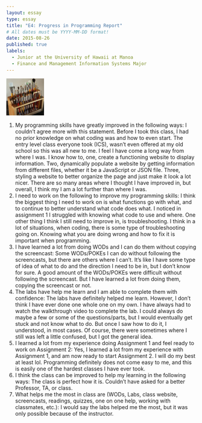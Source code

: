 ```yaml
---
layout: essay
type: essay
title: "E4: Progress in Programming Report"
# All dates must be YYYY-MM-DD format!
date: 2015-08-26
published: true
labels:
  - Junior at the University of Hawaii at Manoa
  - Finance and Management Information Systems Major
---
```


<img width="100px" class="rounded float-start pe-4" src="../img/igniting/paintbrushes.jpg">

1.	My programming skills have greatly improved in the following ways:
I couldn’t agree more with this statement. Before I took this class, I had no prior knowledge on what coding was and how to even start. The entry level class everyone took (ICS), wasn’t even offered at my old school so this was all new to me. I feel I have come a long way from where I was. I know how to, one, create a functioning website to display information. Two, dynamically populate a website by getting information from different files, whether it be a JavaScript or JSON file. Three, styling a website to better organize the page and just make it look a lot nicer. There are so many areas where I thought I have improved in, but overall, I think my I am a lot further than where I was.  
2.	I need to work on the following to improve my programming skills:
I think the biggest thing I need to work on is what functions go with what, and to continue to better understand what code does what. I noticed in assignment 1 I struggled with knowing what code to use and where. One other thing I think I still need to improve in, is troubleshooting. I think in a lot of situations, when coding, there is some type of troubleshooting going on. Knowing what you are doing wrong and how to fix it is important when programming. 
3.	I have learned a lot from doing WODs and I can do them without copying the screencast:
Some WODs/POKEs I can do without following the screencasts, but there are others where I can’t. It’s like I have some type of idea of what to do and the direction I need to be in, but I don’t know for sure. A good amount of the WODs/POKEs were difficult without following the screencast. But I have learned a lot from doing them, copying the screencast or not. 
4.	The labs have help me learn and I am able to complete them with confidence:
The labs have definitely helped me learn. However, I don’t think I have ever done one whole one on my own. I have always had to watch the walkthrough video to complete the lab. I could always do maybe a few or some of the questions/parts, but I would eventually get stuck and not know what to do. But once I saw how to do it, I understood, in most cases. Of course, there were sometimes where I still was left a little confused, but I got the general idea. 
5.	I learned a lot from my experience doing Assignment 1 and feel ready to work on Assignment 2:
Yes, I learned a lot from my experience with Assignment 1, and am now ready to start Assignment 2. I will do my best at least lol. Programming definitely does not come easy to me, and this is easily one of the hardest classes I have ever took. 
6.	I think the class can be improved to help my learning in the following ways:
The class is perfect how it is. Couldn’t have asked for a better Professor, TA, or class. 
7.	What helps me the most in class are (WODs, Labs, class website, screencasts, readings, quizzes, one on one help, working with classmates, etc.):
I would say the labs helped me the most, but it was only possible because of the instructor.
